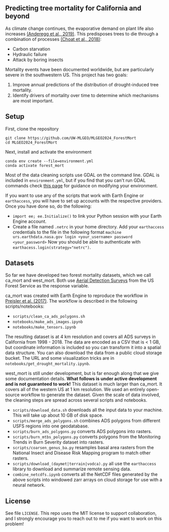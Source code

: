 ## Predicting tree mortality for California and beyond

As climate change continues, the evaporative demand on plant life also increases [(Anderegg et al., 2019)](https://www.nature.com/articles/nclimate1635). This predisposes trees to die through a combination of processes [(Choat et al., 2018)](https://www.nature.com/articles/s41586-018-0240-x):

 - Carbon starvation
 - Hydraulic failure
 - Attack by boring insects

Mortality events have been documented worldwide, but are particularly severe in the southwestern US. This project has two goals:
 1. Improve annual predictions of the distribution of drought-induced tree mortality.
 2. Identify drivers of mortality over time to determine which mechanisms are most important.

## Setup
First, clone the repository
```
git clone https://github.com/UW-MLGEO/MLGEO2024_ForestMort
cd MLGEO2024_ForestMort
```
Next, install and activate the environment
```
conda env create --file=environment.yml
conda activate forest_mort
```
Most of the data cleaning scripts use GDAL on the command line. GDAL is included in `environment.yml`, but if you find that you can't run GDAL commands check [this page](https://gdal.org/en/latest/api/python_bindings.html) for guidance on modifying your environment.

If you want to use any of the scripts that work with Earth Engine or `earthaccess`, you will have to set up accounts with the respective providers. Once you have done so, do the following:
 - `import ee; ee.Initialize()` to link your Python session with your Earth Engine account.
 - Create a file named `.netrc` in your home directory. Add your `earthaccess` credentials to the file in the following format
```machine urs.earthdata.nasa.gov login <your_username> password <your_password>```
Now you should be able to authenticate with `earthacess.login(strategy="netrc")`.

## Datasets
So far we have developed two forest mortality datasets, which we call ca_mort and west_mort. Both use [Aerial Detection Surveys](https://www.fs.usda.gov/science-technology/data-tools-products/fhp-mapping-reporting/detection-surveys) from the US Forest Service as the response variable. 

ca_mort was created with Earth Engine to reproduce the workflow in [Preisler et al. (2017)](https://www.sciencedirect.com/science/article/pii/S0378112717304772). The workflow is described in the following scripts/notebooks:
 - `scripts/clean_ca_ads_polygons.sh`
 - `notebooks/make_ads_images.ipynb`
 - `notebooks/make_tensors.ipynb`

The resulting dataset is at 4 km resolution and covers all ADS surveys in California from 1998 - 2018. The data are encoded as a CSV that is < 1 GB, but coordinate information is included so you can transform it into a spatial data structure. You can also download the data from a public cloud storage bucket. The URL and some visualization tricks are in `notebooks/get_drought_mortality.ipynb`.

west_mort is still under development, but is far enough along that we give some documentation details. **What follows is under active development and is not guaranteed to work!** This dataset is much larger than ca_mort. It covers all of the western US at 1 km resolution. We used an entirely open-source workflow to generate the dataset. Given the scale of data involved, the cleaning steps are spread across several scripts and notebooks.
 - `scripts/download_data.sh` downloads all the input data to your machine. This will take up about 10 GB of disk space.
 - `scripts/merge_ads_polygons.sh` combines ADS polygons from different USFS regions into one geodatabase.
 - `scripts/burn_ads_polygons.py` converts ADS polygons into rasters.
 - `scripts/burn_mtbs_polygons.py` converts polygons from the Monitoring Trends in Burn Severity dataset into rasters.
 - `scripts/coarsen_genus_ba.py` resamples basal area rasters from the National Insect and Disease Risk Mapping program to match other rasters.
 - `scripts/download_(daymet|terrain|vodca).py` all use the `earthaccess` library to download and summarize remote sensing data.
 - `combine_netcdfs.ipynb` converts all the NetCDF files generated by the above scripts into windowed zarr arrays on cloud storage for use with a neural network.

## License
See file `LICENSE`. This repo uses the MIT license to support collaboration, and I strongly encourage you to reach out to me if you want to work on this problem!

